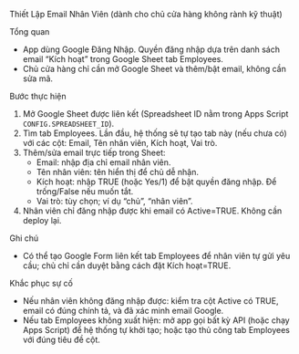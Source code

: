 Thiết Lập Email Nhân Viên (dành cho chủ cửa hàng không rành kỹ thuật)

Tổng quan
- App dùng Google Đăng Nhập. Quyền đăng nhập dựa trên danh sách email “Kích hoạt” trong Google Sheet tab Employees.
- Chủ cửa hàng chỉ cần mở Google Sheet và thêm/bật email, không cần sửa mã.

Bước thực hiện
1) Mở Google Sheet được liên kết (Spreadsheet ID nằm trong Apps Script `CONFIG.SPREADSHEET_ID`).
2) Tìm tab Employees. Lần đầu, hệ thống sẽ tự tạo tab này (nếu chưa có) với các cột: Email, Tên nhân viên, Kích hoạt, Vai trò.
3) Thêm/sửa email trực tiếp trong Sheet:
   - Email: nhập địa chỉ email nhân viên.
   - Tên nhân viên: tên hiển thị để chủ dễ nhận.
   - Kích hoạt: nhập TRUE (hoặc Yes/1) để bật quyền đăng nhập. Để trống/False nếu muốn tắt.
   - Vai trò: tùy chọn; ví dụ “chủ”, “nhân viên”.
4) Nhân viên chỉ đăng nhập được khi email có Active=TRUE. Không cần deploy lại.

Ghi chú
- Có thể tạo Google Form liên kết tab Employees để nhân viên tự gửi yêu cầu; chủ chỉ cần duyệt bằng cách đặt Kích hoạt=TRUE.

Khắc phục sự cố
- Nếu nhân viên không đăng nhập được: kiểm tra cột Active có TRUE, email có đúng chính tả, và đã xác minh email Google.
- Nếu tab Employees không xuất hiện: mở app gọi bất kỳ API (hoặc chạy Apps Script) để hệ thống tự khởi tạo; hoặc tạo thủ công tab Employees với đúng tiêu đề cột.
